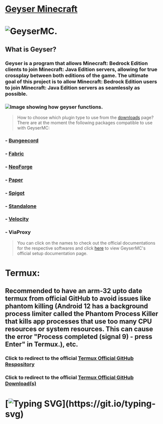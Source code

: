 # [Geyser Minecraft](https://geysermc.org/)

# ![GeyserMC.](https://geysermc.org/img/geyser.png)

## What is Geyser?

### Geyser is a program that allows Minecraft: Bedrock Edition clients to join Minecraft: Java Edition servers, allowing for true crossplay between both editions of the game. The ultimate goal of this project is to allow Minecraft: Bedrock Edition users to join Minecraft: Java Edition servers as seamlessly as possible.

### ![Image showing how geyser functions.](https://geysermc.org/img/crossplat1.png)

> How to choose which plugin type to use from the [downloads](https://geysermc.org/download) page?
> There are at the moment the following packages compatible to use with GeyserMC:

### - [Bungeecord](https://www.spigotmc.org/wiki/about-bungeecord/)

### - [Fabric](https://fabricmc.net/#:~:text=Fabric%20Loader%20A%20flexible%20platform,easily%20develop%20and%20debug%20mods.)

### - [NeoForge](https://www.curseforge.com/minecraft/modpacks/neo-force)

### - [Paper](https://docs.papermc.io/paper)

### - [Spigot](https://www.spigotmc.org/)

### - [Standalone](https://wiki.geysermc.org/geyser/setup/)

### - [Velocity](https://docs.papermc.io/velocity)

### - ViaProxy

> You can click on the names to check out the official documentations for the respective softwares and click [here](https://wiki.geysermc.org/geyser/setup/) to view GeyserMC's official setup documentation page.

# Termux:

## Recommended to have an arm-32 upto date termux from official GitHub to avoid issues like phantom killing (Android 12 has a background process limiter called the Phantom Process Killer that kills app processes that use too many CPU resources or system resources. This can cause the error "Process completed (signal 9) - press Enter" in Termux.), etc.

### Click to redirect to the official [Termux Official GitHub Respository](https://github.com/termux)

### Click to redirect to the official [Termux Official GitHub Download(s)](https://github.com/termux/termux-app/releases)

# [![Typing SVG](https://readme-typing-svg.demolab.com/?lines=Setup+and+usage+😀,)](https://git.io/typing-svg)
